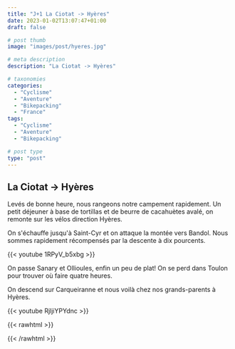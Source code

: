 ```yaml
---
title: "J+1 La Ciotat -> Hyères"
date: 2023-01-02T13:07:47+01:00
draft: false

# post thumb
image: "images/post/hyeres.jpg"

# meta description
description: "La Ciotat -> Hyères"

# taxonomies
categories:
  - "Cyclisme" 
  - "Aventure" 
  - "Bikepacking" 
  - "France"
tags:
  - "Cyclisme" 
  - "Aventure" 
  - "Bikepacking"

# post type
type: "post"
---
```


## La Ciotat -> Hyères

Levés de bonne heure, nous rangeons notre campement rapidement. Un petit déjeuner à base de tortillas et de beurre de cacahuètes avalé, on remonte sur les vélos direction Hyères. 

On s'échauffe jusqu'à Saint-Cyr et on attaque la montée vers Bandol. Nous sommes rapidement récompensés par la descente à dix pourcents. 

{{< youtube 1RPyV_b5xbg >}}

On passe Sanary et Ollioules, enfin un peu de plat! On se perd dans Toulon pour trouver où faire quatre heures.

On descend sur Carqueiranne et nous voilà chez nos grands-parents à Hyères.

{{< youtube RjljiYPYdnc >}}

{{< rawhtml >}}
<div class="strava-embed-placeholder" data-embed-type="activity" data-embed-id="8327137336"></div><script src="https://strava-embeds.com/embed.js"></script>
{{< /rawhtml >}}
